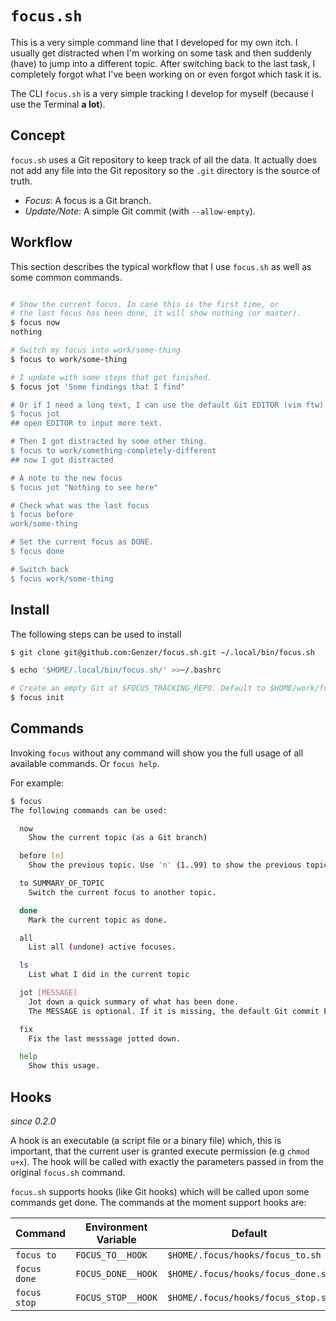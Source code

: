 # `focus.sh`

This is a very simple command line that I developed for my own itch. I usually get distracted when I'm working on some
task and then suddenly (have) to jump into a different topic. After switching back to the last task, I completely forgot
what I've been working on or even forgot which task it is.

The CLI `focus.sh` is a very simple tracking I develop for myself (because I use the Terminal **a lot**).

## Concept

`focus.sh` uses a Git repository to keep track of all the data. It actually does not add any file into the Git
repository so the `.git` directory is the source of truth.

- *Focus*: A focus is a Git branch.
- *Update/Note*: A simple Git commit (with `--allow-empty`).

## Workflow

This section describes the typical workflow that I use `focus.sh` as well as some common commands.

```bash

# Show the current focus. In case this is the first time, or
# the last focus has been done, it will show nothing (or master).
$ focus now
nothing

# Switch my focus into work/some-thing
$ focus to work/some-thing

# I update with some steps that got finished.
$ focus jot 'Some findings that I find"

# Or if I need a long text, I can use the default Git EDITOR (vim ftw).
$ focus jot
## open EDITOR to input more text.

# Then I got distracted by some other thing.
$ focus to work/something-completely-different
## now I got distracted

# A note to the new focus
$ focus jot "Nothing to see here"

# Check what was the last focus
$ focus before
work/some-thing

# Set the current focus as DONE.
$ focus done

# Switch back
$ focus work/some-thing

```
## Install

The following steps can be used to install

```bash
$ git clone git@github.com:Genzer/focus.sh.git ~/.local/bin/focus.sh

$ echo '$HOME/.local/bin/focus.sh/' >>~/.bashrc 

# Create an empty Git at $FOCUS_TRACKING_REPO. Default to $HOME/work/focus.sh-tracking
$ focus init
```

## Commands

Invoking `focus` without any command will show you the full usage of all available commands. Or `focus help`.

For example:

```bash
$ focus
The following commands can be used:

  now
    Show the current topic (as a Git branch)

  before [n]
    Show the previous topic. Use 'n' (1..99) to show the previous topic.

  to SUMMARY_OF_TOPIC
    Switch the current focus to another topic.

  done
    Mark the current topic as done.

  all
    List all (undone) active focuses.

  ls
    List what I did in the current topic

  jot [MESSAGE]
    Jot down a quick summary of what has been done.
    The MESSAGE is optional. If it is missing, the default Git commit EDITOR will be opened.

  fix
    Fix the last messsage jotted down.

  help
    Show this usage.
```

## Hooks 

_since 0.2.0_

A hook is an executable (a script file or a binary file) which, this is important, that the current user is granted execute permission (e.g `chmod u+x`).
The hook will be called with exactly the parameters passed in from the original `focus.sh` command.

`focus.sh` supports hooks (like Git hooks) which will be called upon some commands get done. The commands at the moment support hooks are:

| Command      | Environment Variable | Default                            |
| ------------ | -------------------- | ---------------------------------- |
| `focus to`   | `FOCUS_TO__HOOK`     | `$HOME/.focus/hooks/focus_to.sh`   |
| `focus done` | `FOCUS_DONE__HOOK`   | `$HOME/.focus/hooks/focus_done.sh` |
| `focus stop` | `FOCUS_STOP__HOOK`   | `$HOME/.focus/hooks/focus_stop.sh` |

